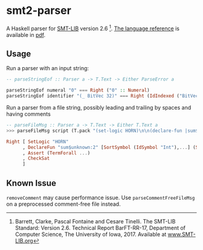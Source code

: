 # smt2-parser

A Haskell parser for [SMT-LIB](http://smtlib.cs.uiowa.edu/) version 2.6 [^1]. [The language reference](http://smtlib.cs.uiowa.edu/language.shtml) is available in [pdf](http://smtlib.cs.uiowa.edu/papers/smt-lib-reference-v2.6-r2017-07-18.pdf).

## Usage

Run a parser with an input string:

```hs
-- parseStringEof :: Parser a -> T.Text -> Either ParseError a

parseStringEof numeral "0" === Right ("0" :: Numeral)
parseStringEof identifier "(_ BitVec 32)" === Right (IdIndexed ("BitVec" :: Symbol) (fromList [IxNumeral "32"]))
```

Run a parser from a file string, possibly leading and trailing by spaces and having comments

```hs
-- parseFileMsg :: Parser a -> T.Text -> Either T.Text a
>>> parseFileMsg script (T.pack "(set-logic HORN)\n\n(declare-fun |sum$unknown:2|\n  ( Int Int ) Bool\n)\n(assert\n  (forall ( (|$V-reftype:10| Int) (|$alpha-1:n| Int) (|$knormal:1| Int) (|$knormal:2| Int) (|$knormal:3| Int) )\n    (=>\n      ( and (= |$knormal:2| (- |$alpha-1:n| 1)) (= (not (= 0 |$knormal:1|)) (<= |$alpha-1:n| 0)) (= |$V-reftype:10| (+ |$alpha-1:n| |$knormal:3|)) (not (not (= 0 |$knormal:1|))) (|sum$unknown:2| |$knormal:3| |$knormal:2|) true )\n      (|sum$unknown:2| |$V-reftype:10| |$alpha-1:n|)\n    )\n  )\n)(check-sat)")

Right [ SetLogic "HORN"
      , DeclareFun "sum$unknown:2" [SortSymbol (IdSymbol "Int"),...] (SortSymbol (IdSymbol "Bool"))
      , Assert (TermForall ...)
      , CheckSat
      ]
```

## Known Issue

`removeComment` may cause performance issue. Use `parseCommentFreeFileMsg` on a preprocessed comment-free file instead.

[^1]: Barrett, Clarke, Pascal Fontaine and Cesare Tinelli. The SMT-LIB Standard: Version 2.6. Technical Report BarFT-RR-17, Department of Computer Science, The University of Iowa, 2017. Available at www.SMT-LIB.org

